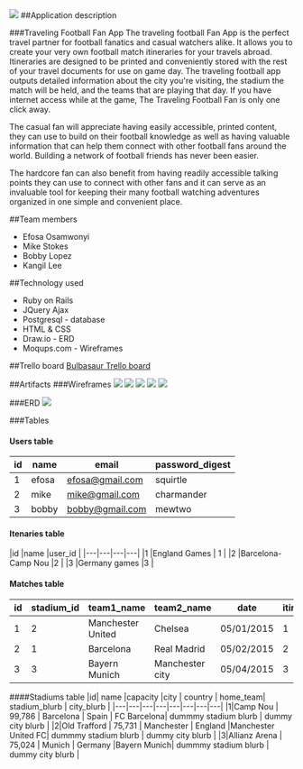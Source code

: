 <img src="./images/Soccer-logo.png">
##Application description

###Traveling Football Fan App
The traveling football Fan App is the perfect travel partner for football fanatics and casual watchers alike. It allows you to create your very own football match itineraries for your travels abroad. Itineraries are designed to be printed and conveniently stored with the rest of your travel documents for use on game day. The traveling football app outputs detailed information about the city you're visiting, the stadium the match will be held, and the teams that are playing that day. If you have internet access while at the game, The Traveling Football Fan is only one click away.

The casual fan will appreciate having easily accessible, printed content, they can use to build on their football knowledge as well as having valuable information that can help them connect with other football fans around the world. Building a network of football friends has never been easier.

The hardcore fan can also benefit from having readily accessible talking points they can use to connect with other fans and it can serve as an invaluable tool for keeping their many football watching adventures organized in one simple and convenient place.

##Team members
+ Efosa Osamwonyi
+ Mike Stokes
+ Bobby Lopez
+ Kangil Lee

##Technology used
+ Ruby on Rails
+ JQuery Ajax
+ Postgresql - database
+ HTML & CSS
+ Draw.io - ERD
+ Moqups.com - Wireframes


##Trello board
<a href="https://trello.com/b/tYYOSPAQ/project-3-bulbasaur">Bulbasaur Trello board</a>

##Artifacts
###Wireframes
<img src="./images/homepage.png">
<img src="./images/sign_up_page.png">
<img src="./images/itineraries.png">
<img src="./images/itinerariesid.png">
<img src="./images/matchesid-2.png">

###ERD
<img src="./images/ERDiagram.png">

###Tables

#### Users table
|id   |name| email  |password_digest   |
|---|---|---|---|
| 1  |efosa| efosa@gmail.com  |squirtle   |
| 2  |mike| mike@gmail.com  | charmander  |
| 3  |bobby| bobby@gmail.com  | mewtwo |
#### Itenaries table
|id   |name   |user_id   |
|---|---|---|---|
|1   |England Games  | 1  |
|2   |Barcelona-Camp Nou   |2   |
|3   |Germany games   |3   |
#### Matches table
|id|stadium_id|team1_name   | team2_name  | date  |itinerary_id|
|---|---|---|---|---|---|
|1|2 |Manchester United  | Chelsea  |05/01/2015   |1|
|2| 1 |Barcelona |Real Madrid   | 05/02/2015  |2|
|3| 3|Bayern Munich  | Manchester city  |05/04/2015   |3|

####Stadiums table
|id| name  |capacity   |city   | country  | home_team| stadium_blurb | city_blurb |
|---|---|---|---|---|---|---|---|
|1|Camp Nou   | 99,786  | Barcelona  | Spain  | FC Barcelona| dummmy stadium blurb | dummy city blurb |
|2|Old Trafford   | 75,731  | Manchester  | England  |Manchester United FC| dummmy stadium blurb | dummy city blurb |
|3|Allianz Arena   | 75,024  | Munich  | Germany  |Bayern Munich| dummmy stadium blurb | dummy city blurb |
